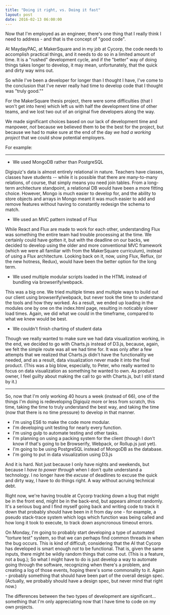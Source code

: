 ```yaml
---
title: "Doing it right, vs. Doing it fast"
layout: post
date: 2016-02-13 06:00:00
---
```



Now that I'm employed as an engineer, there's one thing that I really think I need to address - and that is the concept of "good code".  

At MaydayPAC, at MakerSquare and in my job at Cycorp, the code needs to accomplish practical things, and it needs to do so in a limited amount of time.  It is a "rushed" development cycle, and if the "better" way of doing things takes longer to develop, it may mean, unfortunately, that the quick and dirty way wins out. 

So while I've been a developer for longer than I thought I have, I've come to the conclusion that I've never really had time to develop code that I thought was "truly good.""

For the MakerSquare thesis project, there were some difficulties (that I won't get into here) which left us with half the development time of other teams, and we lost two out of an original five developers along the way.

We made significant choices based on our lack of development time and manpower, *not* because we believed them to be the best for the project, but because we had to make sure at the end of the day *we had a working project* that we could show potential employers.  

For example: 

---

* We used MongoDB rather than PostgreSQL

Digiquiz's data is almost entirely relational in nature.  Teachers have classes, classes have students -- while it is possible that there are many-to-many relations, of course, that simply means you need join tables.  From a long-term architecture standpoint, a relational DB would have been a more fitting choice.  However, Mongo is much easier to develop for, and the ability to store objects and arrays in Mongo meant it was much easier to add and remove features without having to constantly redesign the schema to match.  

* We used an MVC pattern instead of Flux

While React and Flux are made to work for each other, understanding Flux was something the entire team had trouble processing at the time.  We certainly could have gotten it, but with the deadline on our backs, we decided to develop using the older and more conventional MVC framework (which we were all familiar with from the MakerSquare curriculum), instead of using a Flux architecture.  Looking back on it, now, using Flux, Reflux, (or the new hotness, Redux), would have been the better option for the long term. 

* We used multiple modular scripts loaded in the HTML instead of bundling via browserify/webpack.  

This was a big one. We tried multiple times and multiple ways to build out our client using browserify/webpack, but never took the time to understand the tools and how they worked.  As a result, we ended up loading in the modules one by one on the index.html page, resulting in noticably slower load times.  Again, we did what we could in the timeframe, compared to what we knew would be best.  

* We couldn't finish charting of student data

Though we really wanted to make sure we had data visualization working, in the end, we decided to go with Charts.js instead of D3.js, because, again, we felt the simple route was all we had time for. It was only after a few attempts that we realized that Charts.js didn't have the functionality we needed, and as a result, data visualization never made it into the final product.  (This was a big blow, especially, to Peter, who really wanted to focus on data visualization as something he wanted to own.  As product owner, I feel guilty about making the call to go with Charts.js, but I still stand by it.)  

---

So, now that I'm only working 40 hours a week (instead of 66), one of the things I'm doing is redeveloping Digiquiz more or less from scratch, this time, taking the time to truly understand the best way, and taking the time (now that there is no time pressure) to develop in that manner.  

* I'm using ES6 to make the code more modular. 
* I'm developing unit testing for nearly every function.
* I'm using gulp to automate testing and other tasks.
* I'm planning on using a packing system for the client (though I don't know if that's going to be Browserify, Webpack, or Rollup.js just yet). 
* I'm going to be using PostgreSQL instead of MongoDB as the database.
* I'm going to put in data visualization using D3.js 

And it is hard.  Not just because I only have nights and weekends, but because I *have to power through* when I don't quite understand a technology. I no longer have the *excuse* of deadlines to excuse the quick and dirty way, I have to do things right. A way without acruing technical debt. 

Right now, we're having trouble at Cycorp tracking down a bug that might be in the front end, might be in the back-end, but appears almost randomly.  It's a serious bug and I find myself going back and writing code to track it down that probably should have been in it from day one - for example, a pseudo stack-trace system which logs which function was being called and how long it took to execute, to track down asyncronous timeout errors.  

On Monday, I'm going to probably start developing a type of automated "torture test" system, so that we can perhaps find common threads in when the bug occurs.  This is kind of difficult, considering that the AI that Cycorp has developed is smart enough *not* to be functional.  That is, given the same inputs, there might be wildly random things that come out.  (This is a feature, not a bug.);  So what I might have to do is just develop a way to automate going through the software, recognizing when there's a problem, and creating a log of those events, hoping there's some commonality to it.  Again - probably something that should have been part of the overall design spec. (Actually, we probably should have a design spec, but never mind that right now.) 

The differences between the two types of development are significant... something that I'm only appreciating now that I have time to code on my own projects.  